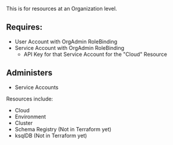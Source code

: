 This is for resources at an Organization level.

## Requires:
- User Account with OrgAdmin RoleBinding
- Service Account with OrgAdmin RoleBinding
    - API Key for that Service Account for the "Cloud" Resource

## Administers
- Service Accounts


Resources include:
* Cloud
* Environment
* Cluster
* Schema Registry (Not in Terraform yet)
* ksqlDB (Not in Terraform yet)